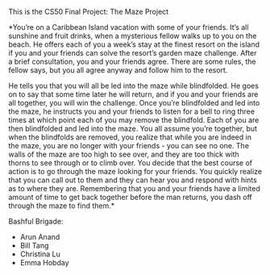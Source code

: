 This is the CS50 Final Project: The Maze Project

*You’re on a Caribbean Island vacation with some of your friends. It’s all 
sunshine and fruit drinks, when a mysterious fellow walks up to you on the
beach. He offers each of you a week’s stay at the finest resort on the island if
you and your friends can solve the resort’s garden maze challenge. After a brief
consultation, you and your friends agree. There are some rules, the fellow says,
but you all agree anyway and follow him to the resort.

He tells you that you will all be led into the maze while blindfolded. He goes 
on to say that some time later he will return, and if you and your friends are 
all together, you will win the challenge. Once you’re blindfolded and led into 
the maze, he instructs you and your friends to listen for a bell to ring three 
times at which point each of you may remove the blindfold. Each of you are then 
blindfolded and led into the maze. You all assume you’re together, but when the 
blindfolds are removed, you realize that while you are indeed in the maze, you 
are no longer with your friends - you can see no one. The walls of the maze are 
too high to see over, and they are too thick with thorns to see through or to 
climb over. You decide that the best course of action is to go through the maze 
looking for your friends. You quickly realize that you can call out to them and 
they can hear you and respond with hints as to where they are. Remembering that 
you and your friends have a limited amount of time to get back together before 
the man returns, you dash off through the maze to find them.*

Bashful Brigade:

* Arun Anand
* Bill Tang
* Christina Lu
* Emma Hobday
